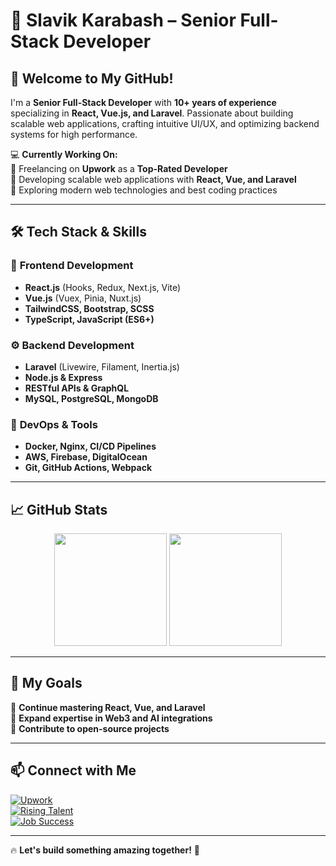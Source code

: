 # 🚀 Slavik Karabash – Senior Full-Stack Developer  

## 👋 Welcome to My GitHub!  

I'm a **Senior Full-Stack Developer** with **10+ years of experience** specializing in **React, Vue.js, and Laravel**. Passionate about building scalable web applications, crafting intuitive UI/UX, and optimizing backend systems for high performance.  

💻 **Currently Working On:**  
🔹 Freelancing on **Upwork** as a **Top-Rated Developer**  
🔹 Developing scalable web applications with **React, Vue, and Laravel**  
🔹 Exploring modern web technologies and best coding practices  

---

## 🛠️ Tech Stack & Skills  

### 🚀 **Frontend Development**  
- **React.js** (Hooks, Redux, Next.js, Vite)  
- **Vue.js** (Vuex, Pinia, Nuxt.js)  
- **TailwindCSS, Bootstrap, SCSS**  
- **TypeScript, JavaScript (ES6+)**  

### ⚙️ **Backend Development**  
- **Laravel** (Livewire, Filament, Inertia.js)  
- **Node.js & Express**  
- **RESTful APIs & GraphQL**  
- **MySQL, PostgreSQL, MongoDB**  

### 🔧 **DevOps & Tools**  
- **Docker, Nginx, CI/CD Pipelines**  
- **AWS, Firebase, DigitalOcean**  
- **Git, GitHub Actions, Webpack**  

---

## 📈 GitHub Stats  

<p align="center">
  <img src="https://github-readme-stats.vercel.app/api?username=slavik0520&show_icons=true&theme=tokyonight" height="180px"/>
  <img src="https://github-readme-stats.vercel.app/api/top-langs/?username=slavik0520&layout=compact&theme=tokyonight" height="180px"/>
</p>  

---

## 🎯 My Goals  
🔹 **Continue mastering React, Vue, and Laravel**  
🔹 **Expand expertise in Web3 and AI integrations**  
🔹 **Contribute to open-source projects**  

---

## 📫 Connect with Me  

[![Upwork](https://img.shields.io/badge/Upwork-Profile-brightgreen?style=flat&logo=upwork)](https://www.upwork.com/freelancers/~013dbe7566e0dcba52)  
[![Rising Talent](https://img.shields.io/badge/Upwork-Rising%20Talent-blue?style=flat&logo=upwork)](https://www.upwork.com/freelancers/~013dbe7566e0dcba52)  
[![Job Success](https://img.shields.io/badge/Upwork-100%25%20Job%20Success-success?style=flat&logo=upwork)](https://www.upwork.com/freelancers/~013dbe7566e0dcba52)  

---

🔥 **Let's build something amazing together!** 🚀  
